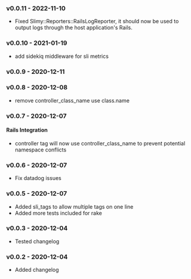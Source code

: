 ### v0.0.11 - 2022-11-10
-  Fixed Slimy::Reporters::RailsLogReporter, it should now be used to output logs through the host application's Rails.
 
### v0.0.10 - 2021-01-19
-  add sidekiq middleware for sli metrics

### v0.0.9 - 2020-12-11
### v0.0.8 - 2020-12-08
-  remove controller_class_name use class.name
### v0.0.7 - 2020-12-07

#### Rails Integration

- controller tag will now use controller_class_name to prevent potential namespace conflicts

### v0.0.6 - 2020-12-07

- Fix datadog issues

### v0.0.5 - 2020-12-07

- Added sli_tags to allow multiple tags on one line
- Added more tests included for rake

### v0.0.3 - 2020-12-04

- Tested changelog

### v0.0.2 - 2020-12-04

- Added changelog
